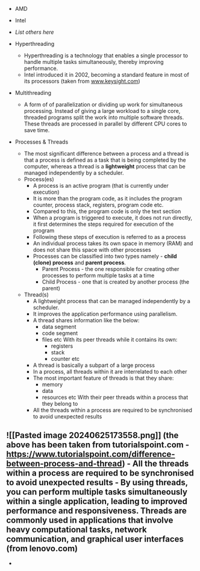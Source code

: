 - AMD
- Intel
- *List others here*

- Hyperthreading
	- Hyperthreading is a technology that enables a single processor to handle multiple tasks simultaneously, thereby improving performance.
	- Intel introduced it in 2002, becoming a standard feature in most of its processors
	(taken from www.keysight.com)
- Multithreading
	- A form of of parallelization or dividing up work for simultaneous processing. Instead of giving a large workload to a single core, threaded programs split the work into multiple software threads. These threads are processed in parallel by different CPU cores to save time. 
- Processes & Threads
	- The most significant difference between a process and a thread is that a process is defined as a task that is being completed by the computer, whereas a thread is a **lightweight** process that can be managed independently by a scheduler. 
	- Process(es)
		- A process is an active program (that is currently under execution)
		- It is more than the program code, as it includes the program counter, process stack, registers, program code etc. 
		- Compared to this, the program code is only the text section
		- When a program is triggered to execute, it does not run directly, it first determines the steps required for execution of the program
		- Following these steps of execution is referred to as a process
		- An individual process takes its own space in memory (RAM) and does not share this space with other processes 
		- Processes can be classified into two types namely - **child (clone) process** and **parent process**. 
			- Parent Process - the one responsible for creating other processes to perform multiple tasks at a time
			- Child Process - one that is created by another process (the parent)
	- Thread(s)
		- A lightweight process that can be managed independently by a scheduler. 
		- It improves the application performance using parallelism.
		- A thread shares information like the below:
			- data segment
			- code segment
			- files etc
		  With its peer threads while it contains its own:
			  - registers
			  - stack
			  - counter etc
		- A thread is basically a subpart of a large process
		- In a process, all threads within it are interrelated to each other
		- The most important feature of threads is that they share:
			- memory
			- data
			- resources etc
		  With their peer threads within a process that they belong to
		- All the threads within a process are required to be synchronised to avoid unexpected results

![[Pasted image 20240625173558.png]]
 (the above has been taken from tutorialspoint.com - https://www.tutorialspoint.com/difference-between-process-and-thread)
		  - All the threads within a process are required to be synchronised to avoid unexpected results
		  - By using threads, you can perform multiple tasks simultaneously within a single application, leading to improved performance and responsiveness. Threads are commonly used in applications that involve heavy computational tasks, network communication, and graphical user interfaces (from lenovo.com)
- 
 - 